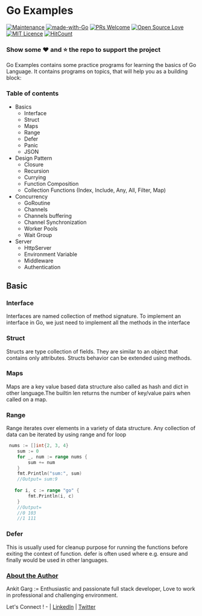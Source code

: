 # Go Examples

[![Maintenance](https://img.shields.io/badge/Maintained%3F-yes-green.svg)](https://github.com/ankit307/go-examples/graphs/commit-activity) [![made-with-Go](https://img.shields.io/badge/Made%20with-Go-blue.svg)](https://golang.org/) [![PRs Welcome](https://img.shields.io/badge/PRs-welcome-brightgreen.svg?style=flat-square)](http://makeapullrequest.com) [![Open Source Love](https://badges.frapsoft.com/os/v1/open-source.svg?v=103)](https://github.com/ellerbrock/open-source-badges/) [![MIT Licence](https://badges.frapsoft.com/os/mit/mit.svg?v=103)](https://opensource.org/licenses/mit-license.php) [![HitCount](http://hits.dwyl.io/ankit307/go-examples.svg)](http://hits.dwyl.io/ankit307/go-examples)

### Show some :heart: and :star: the repo to support the project

Go Examples contains some practice programs for learning the basics of Go Language. 
It contains programs on topics, that will help you as a building block:

### Table of contents

- Basics
    - Interface
    - Struct
    - Maps
    - Range
    - Defer
    - Panic
    - JSON
- Design Pattern
    - Closure
    - Recursion
    - Currying
    - Function Composition
    - Collection Functions (Index, Include, Any, All, Filter, Map)
- Concurrency
    - GoRoutine
    - Channels
    - Channels buffering
    - Channel Synchronization
    - Worker Pools
    - Wait Group
- Server
    - HttpServer
    - Environment Variable
    - Middleware
    - Authentication


## Basic

### Interface
Interfaces are named collection of method signature. To implement an interface in Go, we just need to implement all the methods in the interface

### Struct
Structs are type collection of fields. They are similar to an object that contains only attributes.
Structs behavior can be extended using methods.

### Maps
Maps are a key value based data structure also called as hash and dict in other language.The builtin len returns the number of key/value pairs when called on a map.

### Range
Range iterates over elements in a variety of data structure. Any collection of data can be iterated by using range and for loop

``` go
 nums := []int{2, 3, 4}
    sum := 0
    for _, num := range nums {
        sum += num
    }
    fmt.Println("sum:", sum)
    //Output= sum:9
   
   for i, c := range "go" {
        fmt.Println(i, c)
    }
    //Output=
    //0 103
    //1 111
```

### Defer 
This is usually used for cleanup purpose for running the functions before exiting the context of function. defer is often used where e.g. ensure and finally would be used in other languages.


### [About the Author]()
Ankit Garg := Enthusiastic and passionate full stack developer, Love to work in professional and challenging environment.

Let's Connect ! - | [LinkedIn](http://bit.ly/2lUHXQi) | [Twitter](http://bit.ly/2lO6WVJ)
